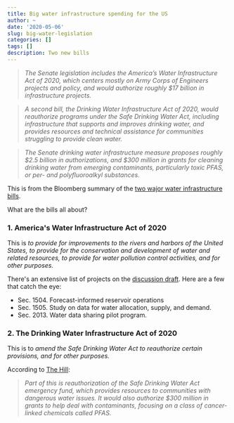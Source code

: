 ```yaml
---
title: Big water infrastructure spending for the US
author: ~
date: '2020-05-06'
slug: big-water-legislation
categories: []
tags: []
description: Two new bills
---
```


 > *The Senate legislation includes the America’s Water Infrastructure Act of 2020, which centers mostly on Army Corps of Engineers projects and policy, and would authorize roughly $17 billion in infrastructure projects.*
 
> *A second bill, the Drinking Water Infrastructure Act of 2020, would reauthorize programs under the Safe Drinking Water Act, including infrastructure that supports and improves drinking water, and provides resources and technical assistance for communities struggling to provide clean water.*

> *The Senate drinking water infrastructure measure proposes roughly $2.5 billion in authorizations, and $300 million in grants for cleaning drinking water from emerging contaminants, particularly toxic PFAS, or per- and polyfluoroalkyl substances.*

This is from the Bloomberg summary of the [two wajor water infrastructure bills](https://news.bloombergenvironment.com/environment-and-energy/massive-water-infrastructure-bills-move-forward-in-senate-house).

What are the bills all about?

### 1. America's Water Infrastructure Act of 2020

This is *to provide for improvements to the rivers and harbors of the United States, to provide for the conservation and development of water and related resources, to provide for water pollution control activities, and for other purposes.*

There's an extensive list of projects on the [discussion draft](https://www.epw.senate.gov/public/_cache/files/f/3/f324ef43-e2f3-40c1-ab62-6902e362263c/89AC4D3754131408F71FB879B39AE0AF.america-s-water-infrastructure-act-2020-final-draft.pdf). Here are a few that catch the eye:

- Sec. 1504. Forecast-informed reservoir operations
- Sec. 1505. Study on data for water allocation, supply, and demand.
- Sec. 2013. Water data sharing pilot program.

### 2. The Drinking Water Infrastructure Act of 2020

This is to *amend the Safe Drinking Water Act to reauthorize certain provisions, and for other purposes.*

According to [The Hill](https://thehill.com/policy/energy-environment/493976-senators-announce-19b-water-infrastructure-legislation):

> *Part of this is reauthorization of the Safe Drinking Water Act emergency fund, which provides resources to communities with dangerous water issues. It would also authorize $300 million in grants to help deal with contaminants, focusing on a class of cancer-linked chemicals called PFAS.*

